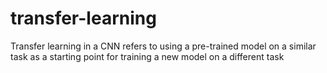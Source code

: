 # transfer-learning
Transfer learning in a CNN refers to using a pre-trained model on a similar task as a starting point for training a new model on a different task

